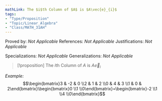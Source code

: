 ```yaml
---
mathLink: The $i$th Column of $A$ is $A\vec{e}_{i}$
tags:
- "Type/Proposition"
- "Topic/Linear_Algebra"
- "Class/MATH_31AH"
---
```

Proved by: <i>Not Applicable</i>
References: <i>Not Applicable</i>
Justifications: <i>Not Applicable</i>

Specializations: <i>Not Applicable</i>
Generalizations: <i>Not Applicable</i>

> [!proposition] The $i$th Column of $A$ is $A\vec{e}_{i}$

*Example:*
$$\begin{bmatrix}3 & -2 & 0 \\2 & 1 & 2 \\0 & 4 & 3 \\1 & 0 & 2\end{bmatrix}\begin{bmatrix}0 \\1 \\0\end{bmatrix}=\begin{bmatrix}-2 \\1 \\4 \\0\end{bmatrix}$$
